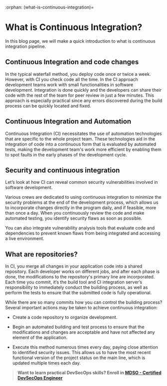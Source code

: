 :orphan:
(what-is-continuous-integration)=
# What is Continuous Integration?
 

In this blog page, we will make a quick introduction to what is continuous integration pipeline.

## Continuous Integration and code changes

In the typical waterfall method, you deploy code once or twice a week. However, with CI you check code all the time. In the CI approach development teams work with small functionalities in software development. Integration is done quickly and the developers can share their code with the rest of the team for peer review in just a few minutes. This approach is especially practical since any errors discovered during the build process can be quickly located and fixed.

## Continuous Integration and Automation

Continuous Integration (CI) necessitates the use of automation technologies that are specific to the whole project team. These technologies aid in the integration of code into a continuous form that is evaluated by automated tests, making the development team's work more efficient by enabling them to spot faults in the early phases of the development cycle.

## Security and continuous integration

Let’s look at how CI can reveal common security vulnerabilities involved in software development.

Various crews are dedicated to using continuous integration to minimize the security problems at the end of the development process, which allows us to incorporate changes directly in the program daily, and if feasible, more than once a day.
When you continuously review the code and make automated testing, you identify security flaws as soon as possible.

You can also integrate vulnerability analysis tools that evaluate code and dependencies to prevent known flaws from being integrated and accessing a live environment.

## What are repositories?

In CI, you merge all changes in your application code into a shared repository. Each developer works on different jobs, and after each phase is done, the modifications to the repository's primary line are incorporated. Each time you commit, it‘s the build tool and CI integration server’s responsibility to immediately conduct the building process, as well as perform the tests to ensure that the submitted code is fully operational.

While there are so many commits how you can control the building process? Several important actions may be taken to achieve continuous integration:

- Create a code repository to organize development.

- Begin an automated building and test process to ensure that the modifications and changes are acceptable and have not affected any element of the application.
- Execute this method numerous times every day, paying close attention to identified security issues. This allows us to have the most recent functional version of the project status on the main line, which is updated multiple times each day.

> **Want to learn practical DevSecOps skills? Enroll in [MDSO - Certified DevSecOps Engineer](https://www.mosse-institute.com/certifications/mdso-certified-devsecops-engineer.html)**